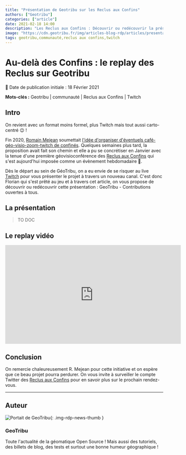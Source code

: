 ```yaml
---
title: "Présentation de Geotribu sur les Reclus aux Confins"
authors: ["Geotribu"]
categories: ["article"]
date: 2021-02-18 14:00
description: "Les Reclus aux Confins : Découvrir ou redécouvrir la présentation de GeoTribu - Contributions ouvertes à tous"
image: "https://cdn.geotribu.fr/img/articles-blog-rdp/articles/presentation_reclus_confins/GeoTribu_1.jpeg"
tags: geotribu,communauté,reclus aux confins,twitch
---
```


# Au-delà des Confins : le replay des Reclus sur Geotribu

:calendar: Date de publication initiale : 18 Février 2021

**Mots-clés :** Geotribu | communauté | Reclus aux Confins | Twitch

## Intro

On revient avec un format moins formel, plus Twitch mais tout aussi carto-centré :wink: !

Fin 2020, [Romain Mejean](https://twitter.com/r_mejean) soumettait [l'idée d'organiser d'éventuels café-géo-visio-zoom-twitch de confinés](https://twitter.com/r_mejean/status/1325486798768910337?s=20). Quelques semaines plus tard, la proposition avait fait son chemin et elle a pu se concrétiser en Janvier avec la tenue d'une première géovisioconférence des [Reclus aux Confins](https://twitter.com/reclus_confins) qui s'est aujourd'hui imposée comme un évènement hebdomadaire :clap:.

Dès le départ au sein de GéoTribu, on a eu envie de se risquer au live [Twitch](https://www.twitch.tv/confins) pour vous présenter le projet à travers un nouveau canal. C'est donc Florian qui s'est prêté au jeu et à travers cet article, on vous propose de découvrir ou redécouvrir cette présentation : GeoTribu - Contributions ouvertes à tous.

## La présentation

> TO DOC

## Le replay vidéo

<iframe width="560" height="315" src="https://www.youtube.com/embed/fB1dVOVbkME" frameborder="0" allow="accelerometer; autoplay; clipboard-write; encrypted-media; gyroscope; picture-in-picture" allowfullscreen></iframe>

<!-- Hyperlinks reference -->
[sed]: https://fr.wikipedia.org/wiki/Stream_Editor

## Conclusion

On remercie chaleureusement R. Mejean pour cette initiative et on espère que ce beau projet pourra perdurer. On vous invite à surveiller le compte Twitter des [Reclus aux Confins](https://twitter.com/reclus_confins) pour en savoir plus sur le prochain rendez-vous.

----

## Auteur

![Portait de GeoTribu](https://cdn.geotribu.fr/img/internal/charte/geotribu_logo_64x64.png){: .img-rdp-news-thumb }

### GeoTribu

Toute l'actualité de la géomatique Open Source ! Mais aussi des tutoriels, des billets de blog, des tests et surtout une bonne humeur géographique !
